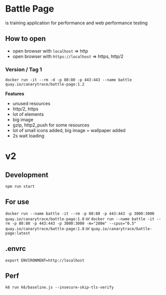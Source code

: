 # Battle Page
is training application for performance and web performance testing

## How to open

- open browser with `localhost` => http
- open browser with `https://localhost` => https, http/2

### Version / Tag 1
`docker run -it --rm -d -p 80:80 -p 443:443 --name battle quay.io/canarytrace/battle-page:1.2`

**Features**

- unused resources
- http/2, https
- lot of elements
- big image
- gzip, http2_push for some resources
- lot of small icons added, big image = wallpaper added
- 2s wait loading


# v2
## Development

`npm run start`

## For use
`docker run --name battle -it --rm -p 80:80 -p 443:443 -p 3000:3000 quay.io/canarytrace/battle-page:1.8`
or
`docker run --name battle -it --rm -p 80:80 -p 443:443 -p 3000:3000 -m="280m" --cpus="0.5" quay.io/canarytrace/battle-page:1.8`
or
`quay.io/canarytrace/battle-page:latest`

## .envrc

```
export ENVIRONMENT=http://localhost
```

## Perf
`k6 run k6/baseline.js --insecure-skip-tls-verify`